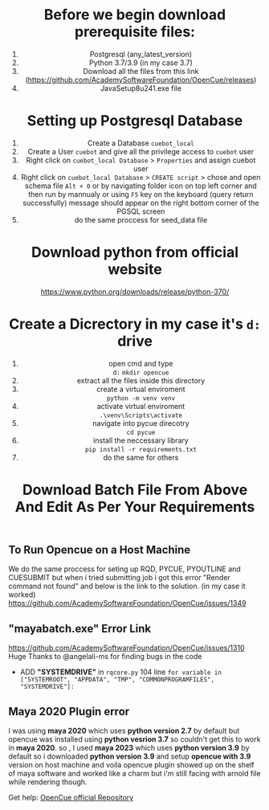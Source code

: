 <header>

<!--
  <<< Author notes: Course header >>>
  Include a 1280×640 image, course title in sentence case, and a concise description in emphasis.
  In your repository settings: enable template repository, add your 1280×640 social image, auto delete head branches.
  Add your open source license, GitHub uses MIT license.
-->
# Before we begin download prerequisite files: 
  1. Postgresql (any_latest_version)
  2. Python 3.7/3.9 (in my case 3.7)
  3. Download all the files from this link (https://github.com/AcademySoftwareFoundation/OpenCue/releases)
  4. JavaSetup8u241.exe file 
# Setting up Postgresql Database 
1. Create a Database `cuebot_local`
2. Create a User `cuebot` and give all the privilege access to `cuebot` user
3. Right click on `cuebot_local Database` > `Properties` and assign cuebot user 
4. Right click on `cuebot_local Database` > `CREATE script` > chose and open schema file `Alt + 0` or by navigating folder icon on top left corner and then run by mannualy or using `F5` key on the keyboard (query return successfully) message should appear on the right bottom corner of the PGSQL screen
5. do the same proccess for seed_data file 
# Download python from official website 
https://www.python.org/downloads/release/python-370/
# Create a Dicrectory in my case it's `d:` drive 
1. open cmd and type \
 `d:`
 `mkdir opencue`
2. extract all the files inside this directory
3. create a virtual enviroment \
 `python -m venv venv`
4. activate virtual enviroment \
 `.\venv\Scripts\activate`
5. navigate into pycue direcotry \
 `cd pycue`
6. install the  neccessary library \
 `pip install -r requirements.txt`
7. do the same for others
# Download Batch File From Above And Edit As Per Your Requirements
</header>

<!--
  <<< Author notes: Course start >>>
  Include start button, a note about Actions minutes,
  and tell the learner why they should take the course.
-->

## To Run Opencue on a Host Machine 

We do the same proccess for seting up RQD, PYCUE, PYOUTLINE and CUESUBMIT but when i tried submitting job i got this error "Render command not found" and below is the link to the solution. (in my case it worked) \
https://github.com/AcademySoftwareFoundation/OpenCue/issues/1349

## "mayabatch.exe" Error Link
https://github.com/AcademySoftwareFoundation/OpenCue/issues/1310 \
Huge Thanks to @angelali-ms for finding bugs in the code 
- ADD **"SYSTEMDRIVE"** in `rqcore.py` 104 line
 `for variable in ["SYSTEMROOT", "APPDATA", "TMP", "COMMONPROGRAMFILES", "SYSTEMDRIVE"]:`

## Maya 2020 Plugin error
I was using **maya 2020** which uses **python version 2.7** by default but opencue was installed using **python vesrion 3.7** so couldn't get this to work in **maya 2020**. so , I used **maya 2023** which uses **python version 3.9** by default so i downloaded **python version 3.9** and setup **opencue with 3.9** version on host machine and voila opencue plugin showed up on the shelf of maya software and worked like a charm but i'm still facing with arnold file while rendering though. 


<footer>

Get help: [OpenCue official Repository]([https://github.com/orgs/skills/discussions/categories/github-pages](https://github.com/AcademySoftwareFoundation/OpenCue/issues))

</footer>
